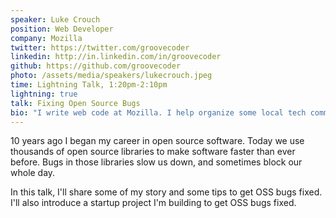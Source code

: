```yaml
---
speaker: Luke Crouch
position: Web Developer
company: Mozilla
twitter: https://twitter.com/groovecoder
linkedin: http://in.linkedin.com/in/groovecoder
github: https://github.com/groovecoder
photo: /assets/media/speakers/lukecrouch.jpeg
time: Lightning Talk, 1:20pm-2:10pm
lightning: true
talk: Fixing Open Source Bugs
bio: "I write web code at Mozilla. I help organize some local tech communities: Tulsa Web Devs' mission is to make Tulsa on of the greatest cities in the world for web developers. Code for Tulsa is our Code for America Brigade. Techlahoma is a sate-wide foundation to support grassroots technology communities. I owe all my best experiences to the open-source community and try to give back. I sometimes work on an open-source side project start-up: codesy.io."
---
```

10 years ago I began my career in open source software. Today we use thousands of open source libraries to make software faster than ever before. Bugs in those libraries slow us down, and sometimes block our whole day.

In this talk, I'll share some of my story and some tips to get OSS bugs fixed. I'll also introduce a startup project I'm building to get OSS bugs fixed.
